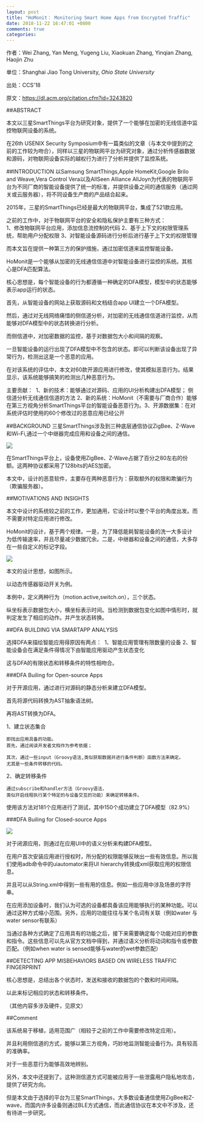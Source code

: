 ```yaml
---
layout: post
title: "HoMonit： Monitoring Smart Home Apps from Encrypted Traffic"
date: 2018-11-22 16:47:01 +0800
comments: true
categories: 
---
```


作者：Wei Zhang, Yan Meng, Yugeng Liu, Xiaokuan Zhang, Yinqian Zhang, Haojin Zhu

单位：Shanghai Jiao Tong University, *Ohio State University*

出处：CCS'18

原文：https://dl.acm.org/citation.cfm?id=3243820


##ABSTRACT

本文以三星SmartThings平台为研究对象，提供了一个能够在加密的无线信道中监控物联网设备的系统。

在26th USENIX Security Symposium中有一篇类似的文章（与本文中提到的之前的工作较为吻合），同样以三星的物联网平台为研究对象，通过分析传感器数据和源码，对物联网设备实际的越权行为进行了分析并提供了监控系统。
<!--more-->

##INTRODUCTION
以Samsung SmartThings,Apple HomeKit,Google Brilo and Weave,Vera Control Vera以及AllSeen Alliance AllJoyn为代表的物联网平台为不同厂商的智能设备提供了统一的标准，并提供设备之间的通信服务（通过网关或云服务器），将不同设备生产商的产品结合起来。

2015年，三星的SmartThings已经是最大的物联网平台，集成了521款应用。

之前的工作中，对于物联网平台的安全和隐私保护主要有三种方式：
​	
​	1、修改物联网平台应用，添加信息流控制的代码
​	2、基于上下文的权限管理系统，帮助用户分配权限
​	3、对智能设备源码进行分析后进行基于上下文的权限管理

而本文旨在提供一种第三方的保护措施，通过加密信道来监控智能设备。

HoMonit是一个能够从加密的无线通信信道中对智能设备进行监控的系统。其核心是DFA匹配算法。

核心思想是，每个智能设备的行为都遵循一种确定的DFA模型，模型中的状态能够表示app运行的状态。

首先，从智能设备的网站上获取源码和文档结合app UI建立一个DFA模型。

然后，通过对无线网络痛惜的侧信道分析，对加密的无线通信信道进行监控，从而能够对DFA模型中的状态转换进行分析。

而侧信道中，对加密数据的监控，基于对数据包大小和间隔的观察。

一旦智能设备的运行出现了DFA模型中不包含的状态。即可以判断该设备出现了异常行为，检测出这是一个恶意的应用。


在对该系统的评估中，本文对60款开源应用进行修改，使其模拟恶意行为。结果显示，该系统能够搞笑的检测出几种恶意行为。

主要贡献：
​	1、新的技术：能够通过对源码、应用的UI分析构建出DFA模型；
​			   侧信道分析无线通信信道的方法
​	2、新的系统：HoMonit（不需要与厂商合作）能够在第三方视角分析SmartThings平台的智能设备恶意行为。
​	3、开源数据集：在对系统评估时使用的60个修改过的恶意应用已经公开



##BACKGROUND
三星SmartThings涉及到三种底层通信协议ZigBee、Z-Wave和Wi-Fi,通过一个中继器完成应用和设备之间的通信。

![](/images/2018-11-22/2.png)

在SmartThings平台上，设备使用ZigBee、Z-Wave占据了百分之80左右的份额。这两种协议都采用了128bits的AES加密。

本文中，设计的恶意软件，主要存在两种恶意行为：获取额外的权限和欺骗行为（欺骗服务器）。

##MOTIVATIONS AND INSIGHTS 

本文中设计的系统较之前的工作，更加通用，它设计时以整个平台的角度出发。而不需要对特定应用进行修改。

HoMonit的设计，基于两个规律。一是，为了降低能耗智能设备的洗一大多设计为低传输速率，并且尽量减少数据冗余。二是，中继器和设备之间的通信，大多存在一些自定义的标记字段。

![](/images/2018-11-22//3.png)

本文的设计思想，如图所示。

以动态传感器驱动开关为例。

本例中，定义两种行为（motion.active,switch.on），三个状态。

纵坐标表示数据包大小，横坐标表示时间。当检测到数据包变化如图中情形时，就判定发生了相应的动作。并产生状态转换。



##DFA BUILDING VIA SMARTAPP ANALYSIS

选择DFA来描绘智能应用得原因有两点：
​	1、智能应用管理有限数量的设备
​	2、智能设备会在满足条件得情况下由智能应用驱动产生状态变化

这与DFA的有限状态和转移条件的特性相吻合。

###DFA Builing for Open-source Apps

对于开源应用，通过进行对源码的静态分析来建立DFA模型。

首先将源代码转换为AST抽象语法树。

再将AST转换为DFA。

1、建立状态集合

	即找出应用具备的功能。	
	首先，通过阅读开发者文档作为参考依据；
	
	其次，通过一些input（Groovy语法,类似获取数据并进行条件判断）函数方法来确定。
	尤其是一些条件转移的代码。

2、确定转移条件

	通过subscribe和handler方法（Groovy语法，
	类似开启线程执行某个特定的与设备交互的功能）来确定转移条件。

使用该方法对181个应用进行了测试，其中150个成功建立了DFA模型（82.9%）

###DFA Builing for Closed-source Apps

![](/images/2018-11-22//4.png)

对于闭源应用，则通过在应用UI中的语义分析来构建DFA模型。

在用户首次安装应用进行授权时，所分配的权限能够反映出一些有效信息。所以我们使用adb命令中的uiautomator来将UI hierarchy转换成xml获取应用的权限信息。

并且可以从String.xml中得到一些有用的信息。例如一些应用中涉及场景的字符串。

在应用添加设备时，我们认为可选的设备都具备该应用能够执行的某种功能。可以通过这种方式缩小范围。另外，应用的功能往往与某个名词有关联（例如water 与water sensor有联系）

当通过各种方式确定了应用具有的功能之后，接下来需要确定每个功能对应的参数和指令。这些信息可以先从官方文档中得到，并通过语义分析将动词和指令或参数匹配。（例如when water is sensed能够与water的wet参数匹配）


##DETECTING APP MISBEHAVIORS BASED ON WIRELESS TRAFFIC FINGERPRINT

核心思想是，总结出各个状态时，发送和接收的数据包的个数和时间间隔。

以此来标记相应的状态和转移条件。

（其他内容多涉及硬件，见原文）

##Comment

该系统易于移植，适用范围广（相较于之前的工作中需要修改特定应用）。

并且利用侧信道的方式，能够以第三方视角，巧妙地监测智能设备行为。具有较高的准确率。

对于一些恶意行为能够高效地辨别。

另外，本文中还提到了。这种测信道方式可能被应用于一些泄露用户隐私地攻击，提供了研究方向。

但是本文由于选择的平台为三星SmartThings，大多数设备通信使用ZigBee和Z-wave，而国内许多设备则通过BLE方式通信，而此通信协议在本文中不涉及，还有待进一步研究。
